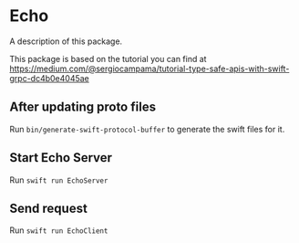 # Echo

A description of this package.

This package is based on the tutorial you can find at https://medium.com/@sergiocampama/tutorial-type-safe-apis-with-swift-grpc-dc4b0e4045ae

## After updating proto files

Run `bin/generate-swift-protocol-buffer` to generate the swift files for it.

## Start Echo Server

Run `swift run EchoServer`

## Send request

Run `swift run EchoClient`
